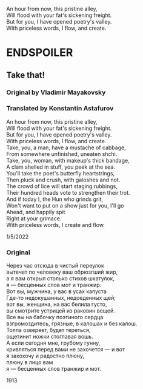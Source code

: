 An hour from now, this pristine alley,  
Will flood with your fat's sickening freight.  
But for you, I have opened poetry's valley.  
With priceless words, I flow, and create.  
# ENDSPOILER

## Take that!
### Original by Vladimir Mayakovsky
### Translated by Konstantin Astafurov

An hour from now, this pristine alley,  
Will flood with your fat's sickening freight.  
But for you, I have opened poetry's valley.  
With priceless words, I flow, and create.  
Take, you, a man, have a mustache of cabbage,  
From somewhere unfinished, uneaten shchi.  
Take, you, woman, with makeup's thick bandage,  
A clam shelled in stuff, you peek at the sea.  
You'll take the poet's butterfly heartstrings,  
Then pluck and crush, with galoshes and not.  
The crowd of lice will start staging rubbings,  
Their hundred heads vote to strengthen their trot.  
And if today I, the Hun who grinds grit,  
Won't want to put on a show just for you, I'll go  
Ahead, and happily spit  
Right at your grimace.  
With priceless words, I create and flow.  

1/5/2022  
### Original
Через час отсюда в чистый переулок  
вытечет по человеку ваш обрюзгший жир,  
а я вам открыл столько стихов шкатулок,  
я — бесценных слов мот и транжир.  
Вот вы, мужчина, у вас в усах капуста  
Где-то недокушанных, недоеденных щей;  
вот вы, женщина, на вас белила густо,  
вы смотрите устрицей из раковин вещей.  
Все вы на бабочку поэтиного сердца  
взгромоздитесь, грязные, в калошах и без калош.  
Толпа озвереет, будет тереться,  
ощетинит ножки стоглавая вошь.  
А если сегодня мне, грубому гунну,  
кривляться перед вами не захочется — и вот  
я захохочу и радостно плюну,  
плюну в лицо вам  
я — бесценных слов транжир и мот.  

1913
